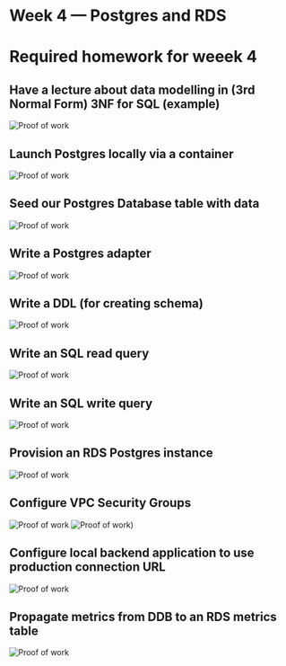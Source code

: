 # Week 4 — Postgres and RDS

# Required homework for weeek 4

## Have a lecture about data modelling in (3rd Normal Form) 3NF for SQL (example)
![Proof of work](assets%20week%204/Screenshot%202023-03-19%20at%2010.46.36%20PM.png)


## Launch Postgres locally via a container
![Proof of work](assets%20week%204/PROD%20connected%20%20and%20working%20week%204.png)


## Seed our Postgres Database table with data
![Proof of work](assets%20week%204/tables%20and%20db%20connectt%20week%204.png)


## Write a Postgres adapter
![Proof of work](assets%20week%204/db%20scripts%20week%204.png)


## Write a DDL (for creating schema)
![Proof of work](assets%20week%204/Scripit%20for%20Schema%20week%204.png)

## Write an SQL read query
![Proof of work](assets%20week%204/Scripit%20for%20Schema%20week%204.png)

## Write an SQL write query
![Proof of work](assets%20week%204/Scripit%20for%20Schema%20week%204.png)

## Provision an RDS Postgres instance
![Proof of work](assets%20week%204/Postgres%20CLI%20running%20week%204.png)


## Configure VPC Security Groups
![Proof of work](assets%20week%204/VPC%20week%204.png)
![Proof of work](assets%20week%204/VPC%20week%204.png))


## Configure local backend application to use production connection URL
![Proof of work](assets%20week%204/tables%20and%20db%20connectt%20week%204.png)

## Propagate metrics from DDB to an RDS metrics table 
![Proof of work]()
